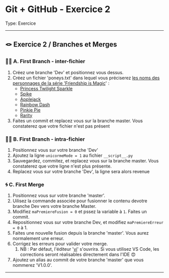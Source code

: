 # Git + GitHub - Exercice 2

Type: Exercice

---

## 🪢 Exercice 2 / Branches et Merges

### 😶‍🌫️ A. First Branch - inter-fichier

1. Créez une branche 'Dev' et positionnez vous dessus.
2. Créez un fichier 'poneys.txt' dans lequel vous préciserez [les noms des personnages de la série 'Friendship is Magic](https://www.animationsource.org/petit_poney/fr/info_chars/&id_film=126)' : 
    - [Princess Twilight Sparkle](https://en.wikipedia.org/wiki/List_of_My_Little_Pony:_Friendship_Is_Magic_characters#Princess_Twilight_Sparkle)
    - [Spike](https://en.wikipedia.org/wiki/List_of_My_Little_Pony:_Friendship_Is_Magic_characters#Spike)
    - [Applejack](https://en.wikipedia.org/wiki/List_of_My_Little_Pony:_Friendship_Is_Magic_characters#Applejack)
    - [Rainbow Dash](https://en.wikipedia.org/wiki/List_of_My_Little_Pony:_Friendship_Is_Magic_characters#Rainbow_Dash)
    - [Pinkie Pie](https://en.wikipedia.org/wiki/List_of_My_Little_Pony:_Friendship_Is_Magic_characters#Pinkie_Pie)
    - [Rarity](https://en.wikipedia.org/wiki/List_of_My_Little_Pony:_Friendship_Is_Magic_characters#Rarity)
3. Faites un commit et replacez vous sur la branche master. Vous constaterez que votre fichier n'est pas présent

### 👯‍♂️ B. First Branch - intra-fichier

1. Positionnez vous sur votre branche 'Dev'
2. Ajoutez la ligne `unicormeMode = 1` au fichier `__script__.py`
3. Sauvegardez, commitez, et replacez vous sur la branche master. Vous constaterez que votre ligne n'est plus présente.
4. Replacez vous sur votre branche 'Dev', la ligne sera alors revenue

### 🌀 C. First Merge

1. Positionnez vous sur votre branche 'master'. 
2. Uilisez la commande associée pour fusionner le contenu devotre branche Dev vers votre branche Master. 
3. Modifiez `maPremiereFusion = 0` et pssez la variable à `1`. Faites un commit.
4. Repositionnez vous sur votre branche Dev, et modifiez `maPremiereErreur = 0` à 1.
5. Faites une nouvelle fusion depuis la branche 'master'. Vous aurez normalement une erreur. 
6. Corrigez les erreurs pour valider votre merge.
    1. NB : Par défaut, l'éditeur '[vi](https://www.cs.colostate.edu/helpdocs/vi.html)' s'ouvrira. Si vous utilisez VS Code, les corrections seront réalisables directement dans l'IDE 😍
7. Ajoutez un alias au commit de votre branche 'master' que vous nommerez 'V1.0.0'. 

---